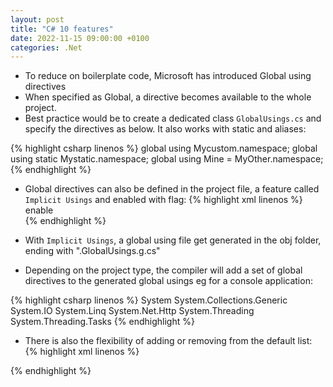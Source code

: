 ```yaml
---
layout: post
title: "C# 10 features"
date: 2022-11-15 09:00:00 +0100
categories: .Net
---
```


* To reduce on boilerplate code, Microsoft has introduced Global using directives
* When specified as Global, a directive becomes available to the whole project.
* Best practice would be to create a dedicated class `GlobalUsings.cs` and specify the directives as below.  It also works with static and aliases:

{% highlight csharp linenos %}
global using Mycustom.namespace;
global using static Mystatic.namespace;
global using Mine = MyOther.namespace;
{% endhighlight %}

* Global directives can also be defined in the project file, a feature called `Implicit Usings` and enabled with flag: 
{% highlight xml linenos %}
<ImplicitUsings>enable</ImplicitUsings>  
{% endhighlight %}

* With `Implicit Usings`, a global using file get generated in the obj folder, ending with ".GlobalUsings.g.cs"
* Depending on the project type, the compiler will add a set of global directives to the generated global usings eg for a console application:

{% highlight csharp linenos %}
System
System.Collections.Generic
System.IO
System.Linq
System.Net.Http
System.Threading
System.Threading.Tasks
{% endhighlight %}


* There is also the flexibility of adding or removing from the default list:
{% highlight xml linenos %}
<ItemGroup>
  <Using Remove="System.Threading" />
  <Using Include="Microsoft.Extensions.Logging" />
</ItemGroup>
{% endhighlight %}